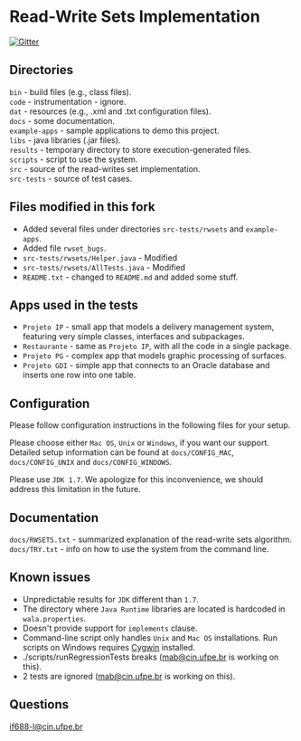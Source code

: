 Read-Write Sets Implementation
==============================

[![Gitter](https://badges.gitter.im/Join%20Chat.svg)](https://gitter.im/fulano7/ProjetoCompiladores?utm_source=badge&utm_medium=badge&utm_campaign=pr-badge&utm_content=badge)

Directories
-----------

```bin``` - build files (e.g., class files). <br/>
```code``` - instrumentation - ignore. <br/>
```dat``` - resources (e.g., .xml and .txt configuration files). <br/>
```docs``` - some documentation. <br/>
```example-apps``` - sample applications to demo this project. <br/>
```libs``` - java libraries (.jar files). <br/>
```results``` - temporary directory to store execution-generated files. <br/>
```scripts``` - script to use the system. <br/>
```src``` - source of the read-writes set implementation. <br/>
```src-tests``` - source of test cases.

Files modified in this fork
---------------------------

* Added several files under directories ```src-tests/rwsets``` and ```example-apps```. <br/>
* Added file ```rwset_bugs```.
* ```src-tests/rwsets/Helper.java``` - Modified <br/>
* ```src-tests/rwsets/AllTests.java``` - Modified <br/>
* ```README.txt``` - changed to ```README.md``` and added some stuff. <br/>

Apps used in the tests
----------------------

* ```Projeto IP``` - small app that models a delivery management system, featuring very simple classes, interfaces and subpackages. <br/>
* ```Restaurante``` - same as ```Projeto IP```, with all the code in a single package. <br/>
* ```Projeto PG``` - complex app that models graphic processing of surfaces. <br/>
* ```Projeto GDI``` - simple app that connects to an Oracle database and inserts one row into one table.

Configuration
-------------

Please follow configuration instructions in the following files for
your setup.

Please choose either ```Mac OS```, ```Unix``` or ```Windows```, if you want our support. Detailed
setup information can be found at ```docs/CONFIG_MAC```, ```docs/CONFIG_UNIX``` and ```docs/CONFIG_WINDOWS```.

Please use ```JDK 1.7```.  We apologize for this inconvenience, we should
address this limitation in the future. 

Documentation
-------------
 
```docs/RWSETS.txt``` - summarized explanation of the read-write sets algorithm. <br/>
```docs/TRY.txt``` - info on how to use the system from the command line.

Known issues
------------

- Unpredictable results for ```JDK``` different than ```1.7```.
- The directory where ```Java Runtime``` libraries are located is hardcoded in ```wala.properties```.
- Doesn't provide support for ```implements``` clause.
- Command-line script only handles ```Unix``` and ```Mac OS``` installations. Run scripts on Windows requires [Cygwin](https://www.cygwin.com) installed.
- ./scripts/runRegressionTests breaks (mab@cin.ufpe.br is working on this).
- 2 tests are ignored (mab@cin.ufpe.br is working on this).

Questions
---------

if688-l@cin.ufpe.br
